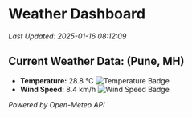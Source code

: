 
# Weather Dashboard

_Last Updated: 2025-01-16 08:12:09_

## Current Weather Data: (Pune, MH)
- **Temperature:** 28.8 °C ![Temperature Badge](https://img.shields.io/badge/Temperature-Medium%20Temp-green)
- **Wind Speed:** 8.4 km/h ![Wind Speed Badge](https://img.shields.io/badge/Wind%20Speed-Low%20Wind-blue)

*Powered by Open-Meteo API*
